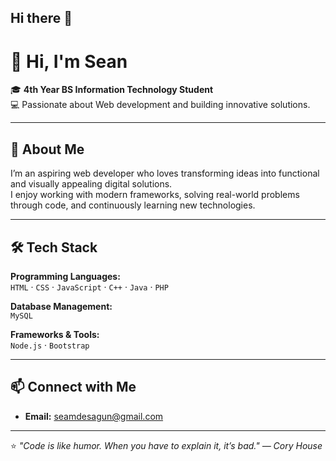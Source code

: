 ## Hi there 👋

# 👋 Hi, I'm Sean

🎓 **4th Year BS Information Technology Student**  
💻 Passionate about Web development and building innovative solutions.  

---

## 📌 About Me  
I’m an aspiring web developer who loves transforming ideas into functional and visually appealing digital solutions.  
I enjoy working with modern frameworks, solving real-world problems through code, and continuously learning new technologies.

---

## 🛠 Tech Stack  

**Programming Languages:**  
`HTML` · `CSS` · `JavaScript` · `C++` · `Java` · `PHP`  

**Database Management:**  
`MySQL`  

**Frameworks & Tools:**  
`Node.js` · `Bootstrap`  

---

## 📫 Connect with Me  
- **Email:** seamdesagun@gmail.com
---

⭐ *"Code is like humor. When you have to explain it, it’s bad." — Cory House* 

<!--
**SeannyBoyyy/SeannyBoyyy** is a ✨ _special_ ✨ repository because its `README.md` (this file) appears on your GitHub profile.

Here are some ideas to get you started:

- 🔭 I’m currently working on ...
- 🌱 I’m currently learning ...
- 👯 I’m looking to collaborate on ...
- 🤔 I’m looking for help with ...
- 💬 Ask me about ...
- 📫 How to reach me: ...
- 😄 Pronouns: ...
- ⚡ Fun fact: ...
-->
